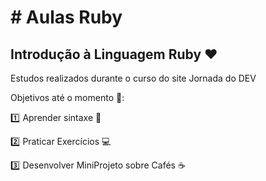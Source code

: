 # # Aulas Ruby
## Introdução à Linguagem Ruby :heart:

Estudos realizados durante o curso do site Jornada do DEV

Objetivos até o momento :dart::

:one: Aprender sintaxe :thinking:

:two: Praticar Exercícios :computer:

:three: Desenvolver MiniProjeto sobre Cafés :coffee:

